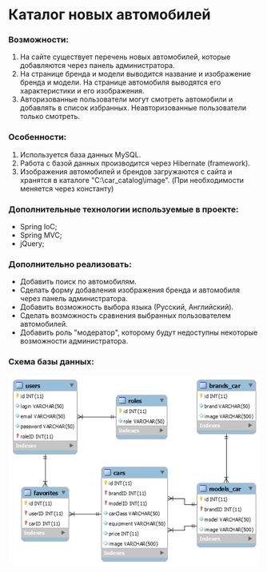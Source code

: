 # Каталог новых автомобилей
### Возможности:
1. На сайте существует перечень новых автомобилей, которые добавляются через панель администратора.
2. На странице бренда и модели выводится название и изображение бренда и модели. На странице автомобиля выводятся его характеристики и его изображения.
3. Авторизованные пользователи могут смотреть автомобили и добавлять в список избранных. Неавторизованные пользователи только смотреть.

### Особенности:
1. Используется база данных MySQL.
2. Работа с базой данных производится через Hibernate (framework).
3. Изображения автомобилей и брендов загружаются с сайта и хранятся в каталоге "C:\car_catalog\image". (При необходимости меняется через константу)

### Дополнительные технологии используемые в проекте:
* Spring IoC;
* Spring MVC;
* jQuery;

### Дополнительно реализовать:
* Добавить поиск по автомобилям.
* Сделать форму добавления изображения бренда и автомобиля через панель администратора.
* Добавить возможность выбора языка (Русский, Английский).
* Сделать возможность сравнения выбранных пользователем автомобилей.
* Добавить роль "модератор", которому будут недоступны некоторые возможности администратора.

### Схема базы данных:
 
![GitHub Logo](https://github.com/pavel3423/car_catalog/blob/master/src/main/sqlScript/Diagram.png)